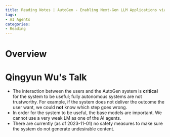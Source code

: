 ```yaml
---
title: Reading Notes | AutoGen - Enabling Next-Gen LLM Applications via Multi-Agent Conversation
tags: 
- AI Agents
categories:
- Reading
---
```


# Overview

# Qingyun Wu's Talk

-   The interaction between the users and the AutoGen system is **critical** for the system to be useful; fully autonomous systems are not trustworthy. For example, if the system does not deliver the outcome the user want, we could **not** know which step goes wrong.
-   In order for the system to be useful, the base models are important. We cannot use a very weak LM as one of the AI agents.
-   There are currently (as of 2023-11-01) no safety measures to make sure the system do not generate undesirable content.